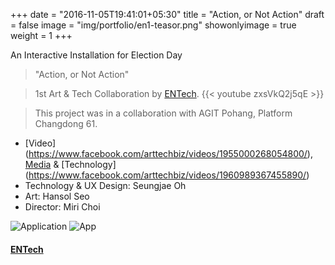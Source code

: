 +++
date = "2016-11-05T19:41:01+05:30"
title = "Action, or Not Action"
draft = false
image = "img/portfolio/en1-teasor.png"
showonlyimage = true
weight = 1
+++

An Interactive Installation for Election Day
<!--more-->

> "Action, or Not Action"

> 1st Art & Tech Collaboration by [ENTech](https://www.arttech.biz/).
{{< youtube zxsVkQ2j5qE >}}


> This project was in a collaboration with AGIT Pohang, Platform Changdong 61.

* [Video] (https://www.facebook.com/arttechbiz/videos/1955000268054800/), [Media](http://techm.kr/bbs/board.php?bo_table=article&wr_id=3903) & [Technology] (https://www.facebook.com/arttechbiz/videos/1960989367455890/)
* Technology & UX Design: Seungjae Oh
* Art: Hansol Seo
* Director: Miri Choi

![Application][1]
![App][2]

#### [ENTech](https://www.facebook.com/arttechbiz)

[1]: /img/portfolio/en1-app1.png
[2]: /img/portfolio/en1-app2.png